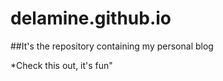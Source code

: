 # delamine.github.io

##It's the repository containing my personal blog

*Check this out, it's fun"
